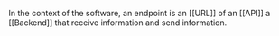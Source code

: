 
In the context of the software, an endpoint is an [[URL]] of an [[API]]  a [[Backend]] that receive information and send information.
